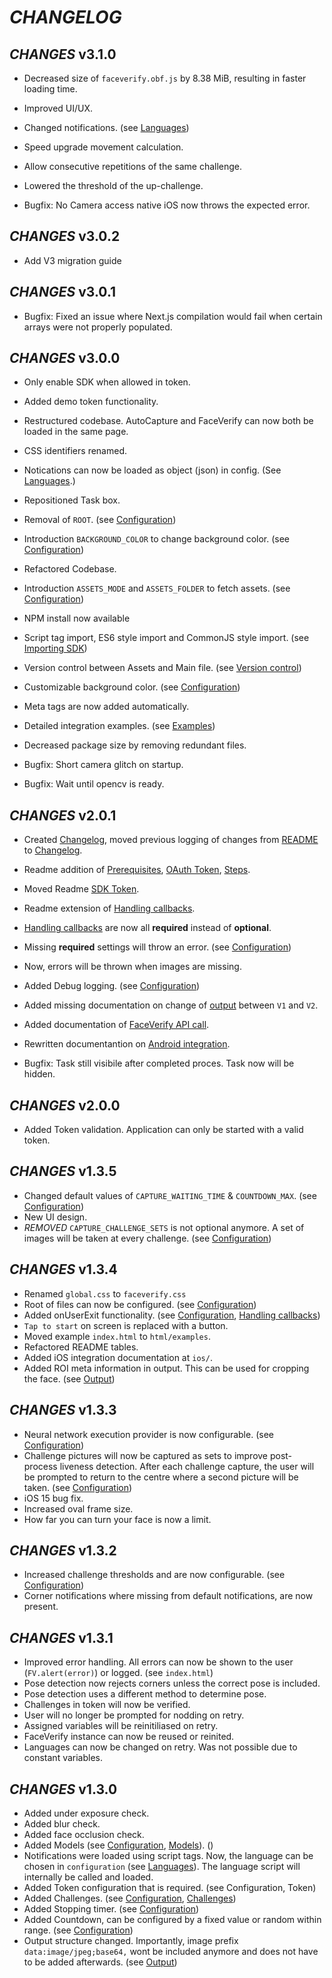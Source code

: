 # *CHANGELOG*

## *CHANGES* v3.1.0

- Decreased size of `faceverify.obf.js` by 8.38 MiB, resulting in faster loading time.
- Improved UI/UX.
- Changed notifications. (see [Languages](README.md#languages))
- Speed upgrade movement calculation.
- Allow consecutive repetitions of the same challenge.
- Lowered the threshold of the up-challenge.

- Bugfix: No Camera access native iOS now throws the expected error.

## *CHANGES* v3.0.2

- Add V3 migration guide

## *CHANGES* v3.0.1

- Bugfix: Fixed an issue where Next.js compilation would fail when certain arrays were not properly populated.

## *CHANGES* v3.0.0

- Only enable SDK when allowed in token.
- Added demo token functionality.
- Restructured codebase. AutoCapture and FaceVerify can now both be loaded in the same page.
- CSS identifiers renamed.
- Notications can now be loaded as object (json) in config. (See [Languages](README.md#languages).)
- Repositioned Task box.
- Removal of `ROOT`. (see [Configuration](README.md#configuration))
- Introduction `BACKGROUND_COLOR` to change background color. (see [Configuration](README.md#configuration))
- Refactored Codebase.
- Introduction `ASSETS_MODE` and `ASSETS_FOLDER` to fetch assets. (see [Configuration](README.md#configuration))
- NPM install now available
- Script tag import, ES6 style import and CommonJS style import. (see [Importing SDK](README.md#importing-sdk))
- Version control between Assets and Main file. (see [Version control](README.md#version-control))
- Customizable background color. (see [Configuration](README.md#configuration))
- Meta tags are now added automatically.
- Detailed integration examples. (see [Examples](examples/README.md))
- Decreased package size by removing redundant files.

- Bugfix: Short camera glitch on startup.
- Bugfix: Wait until opencv is ready.

## *CHANGES* v2.0.1

- Created [Changelog](#changelog), moved previous logging of changes from [README](README.md) to [Changelog](#changelog).
- Readme addition of [Prerequisites](README.md#prerequisites), [OAuth Token](README.md#oauth-token), [Steps](README.md#steps).
- Moved Readme [SDK Token](README.md#sdk-token).
- Readme extension of [Handling callbacks](README.md#handling-callbacks).
- [Handling callbacks](README.md#handling-callbacks) are now all **required** instead of **optional**.
- Missing **required** settings will throw an error. (see [Configuration](README.md#configuration))
- Now, errors will be thrown when images are missing.
- Added Debug logging. (see [Configuration](README.md#configuration))
- Added missing documentation on change of [output](README.md#output) between `V1` and `V2`.
- Added documentation of [FaceVerify API call](README.md#faceverify-api-call).
- Rewritten documentantion on [Android integration](/android/README.md).

- Bugfix: Task still visibile after completed proces. Task now will be hidden.

## *CHANGES* v2.0.0

- Added Token validation. Application can only be started with a valid token.

## *CHANGES* v1.3.5

- Changed default values of `CAPTURE_WAITING_TIME` & `COUNTDOWN_MAX`. (see [Configuration](README.md#configuration))
- New UI design.
- *REMOVED* `CAPTURE_CHALLENGE_SETS` is not optional anymore. A set of images will be taken at every challenge. (see [Configuration](README.md#configuration))

## *CHANGES* v1.3.4

- Renamed `global.css` to `faceverify.css`
- Root of files can now be configured. (see [Configuration](README.md#configuration))
- Added onUserExit functionality. (see [Configuration](README.md#configuration), [Handling callbacks](README.md#handling-callbacks))
- `Tap to start` on screen is replaced with a button.
- Moved example `index.html` to `html/examples`.
- Refactored README tables.
- Added iOS integration documentation at `ios/`.
- Added ROI meta information in output. This can be used for cropping the face. (see [Output](README.md#output))

## *CHANGES* v1.3.3

- Neural network execution provider is now configurable. (see [Configuration](README.md#configuration))
- Challenge pictures will now be captured as sets to improve post-process liveness detection. After each challenge capture, the user will be prompted to return to the centre where a second picture will be taken.  (see [Configuration](README.md#configuration))
- iOS 15 bug fix.
- Increased oval frame size.
- How far you can turn your face is now a limit.

## *CHANGES* v1.3.2

- Increased challenge thresholds and are now configurable. (see [Configuration](README.md#configuration))
- Corner notifications where missing from default notifications, are now present.

## *CHANGES* v1.3.1

- Improved error handling. All errors can now be shown to the user (`FV.alert(error)`) or logged. (see `index.html`)
- Pose detection now rejects corners unless the correct pose is included.
- Pose detection uses a different method to determine pose.
- Challenges in token will now be verified.
- User will no longer be prompted for nodding on retry.
- Assigned variables will be reinitiliased on retry.
- FaceVerify instance can now be reused or reinited.
- Languages can now be changed on retry. Was not possible due to constant variables.

## *CHANGES* v1.3.0

- Added under exposure check.
- Added blur check.
- Added face occlusion check.
- Added Models (see [Configuration](README.md#configuration), [Models](README.md#models)). ()
- Notifications were loaded using script tags. Now, the language can be chosen in `configuration` (see [Languages](README.md#languages)). The language script will internally be called and loaded.
- Added Token configuration that is required. (see Configuration, Token)
- Added Challenges. (see [Configuration](README.md#configuration), [Challenges](README.md#challenges))
- Added Stopping timer. (see [Configuration](README.md#configuration))
- Added Countdown, can be configured by a fixed value or random within range. (see [Configuration](README.md#configuration))
- Output structure changed. Importantly, image prefix `data:image/jpeg;base64,` wont be included anymore and does not have to be added afterwards. (see [Output](README.md#output))
